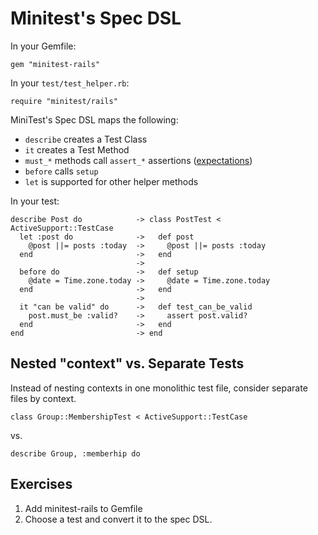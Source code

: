 Minitest's Spec DSL
===================

In your Gemfile:

    gem "minitest-rails"
    
In your `test/test_helper.rb`:

    require "minitest/rails"

MiniTest's Spec DSL maps the following:

* `describe` creates a Test Class
* `it` creates a Test Method
* `must_*` methods call `assert_*` assertions ([expectations](http://ruby-doc.org/stdlib-2.1.0/libdoc/minitest/spec/rdoc/MiniTest/Expectations.html))
* `before` calls `setup`
* `let` is supported for other helper methods

In your test:

    describe Post do            -> class PostTest < ActiveSupport::TestCase
      let :post do              ->   def post
        @post ||= posts :today  ->     @post ||= posts :today
      end                       ->   end
                                -> 
      before do                 ->   def setup
        @date = Time.zone.today ->     @date = Time.zone.today
      end                       ->   end
                                -> 
      it "can be valid" do      ->   def test_can_be_valid
        post.must_be :valid?    ->     assert post.valid?
      end                       ->   end
    end                         -> end                                      

Nested "context" vs. Separate Tests
-----------------------------------

Instead of nesting contexts in one monolithic test file, consider separate files by context.

`class Group::MembershipTest < ActiveSupport::TestCase`

vs.

`describe Group, :memberhip do`

Exercises
---------

1. Add minitest-rails to Gemfile
2. Choose a test and convert it to the spec DSL.
